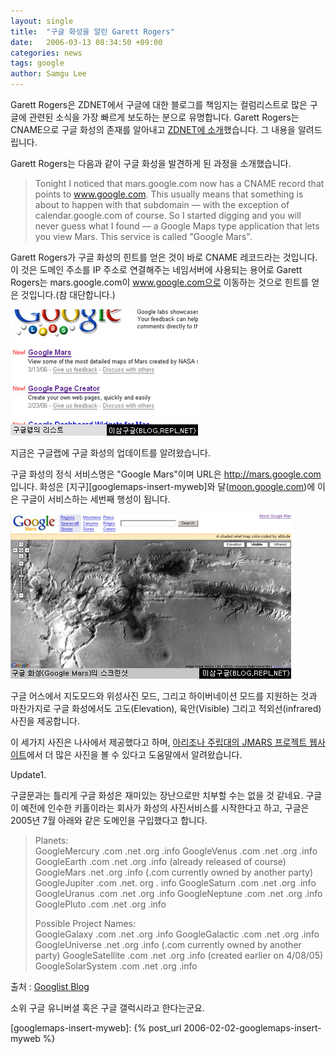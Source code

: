 ```yaml
---
layout: single
title:  "구글 화성을 알린 Garett Rogers"
date:   2006-03-13 08:34:50 +09:00
categories: news
tags: google
author: Samgu Lee
---
```

Garett Rogers은 ZDNET에서 구글에 대한 블로그를 책임지는 컬럼리스트로 많은 구글에 관련된 소식을 가장 빠르게 보도하는 분으로 유명합니다. Garett Rogers는 CNAME으로 구글 화성의 존재를 알아내고 [ZDNET에 소개](http://blogs.zdnet.com/Google/?p=128)했습니다. 그 내용을 알려드립니다.

Garett Rogers는 다음과 같이 구글 화성을 발견하게 된 과정을 소개했습니다.

> Tonight I noticed that mars.google.com now has a CNAME record that points to www.google.com.  This usually means that something is about to happen with that subdomain — with the exception of calendar.google.com of course.  So I started digging and you will never guess what I found — a Google Maps type application that lets you view Mars.  This service is called "Google Mars".

Garett Rogers가 구글 화성의 힌트를 얻은 것이 바로 CNAME 레코드라는 것입니다. 이 것은 도메인 주소를 IP 주소로 연결해주는 네임서버에 사용되는 용어로 Garett Rogers는 mars.google.com이 www.google.com으로 이동하는 것으로 힌트를 얻은 것입니다.(참 대단합니다.)

![구글랩에 업데이트 된 구글 화성](/assets/mars_in_google_labs.jpg)

지금은 구글랩에 구글 화성의 업데이트를 알려왔습니다.

구글 화성의 정식 서비스명은 "Google Mars"이며 URL은 http://mars.google.com 입니다. 화성은 [지구][googlemaps-insert-myweb]와 달([moon.google.com](http://moon.google.com))에 이은 구글이 서비스하는 세번째 행성이 됩니다.

![구글 화성의 스크린샷](/assets/google_mars_screenshot.jpg)

구글 어스에서 지도모드와 위성사진 모드, 그리고 하이버네이션 모드를 지원하는 것과 마찬가지로 구글 화성에서도 고도(Elevation), 육안(Visible) 그리고 적외선(infrared) 사진을 제공합니다.

이 세가지 사진은 나사에서 제공했다고 하며, [아리조나 주립대의 JMARS 프로젝트 웹사이트](http://jmars.asu.edu/data/)에서 더 많은 사진을 볼 수 있다고 도움말에서 알려왔습니다.

Update1.

구글문과는 틀리게 구글 화성은 재미있는 장난으로만 치부할 수는 없을 것 같네요. 구글이 예전에 인수한 키홀이라는 회사가 화성의 사진서비스를 시작한다고 하고, 구글은 2005년 7월 아래와 같은 도메인을 구입했다고 합니다.

> Planets:  
GoogleMercury .com .net .org .info
GoogleVenus .com .net .org .info
GoogleEarth .com .net .org .info (already released of course)
GoogleMars .net .org .info (.com currently owned by another party)
GoogleJupiter .com .net. org . info
GoogleSaturn .com .net .org .info
GoogleUranus .com .net .org .info
GoogleNeptune .com .net .org .info
GooglePluto .com .net .org .info
>
> Possible Project Names:  
GoogleGalaxy .com .net .org .info
GoogleGalactic .com .net .org .info
GoogleUniverse .net .org .info (.com currently owned by another party)
GoogleSatellite .com .net .org .info (created earlier on 4/08/05)
GoogleSolarSystem .com .net .org .info

출처 : [Googlist Blog](http://thegooglist.blogspot.com/2006/03/google-galaxy-starts-with-mars.html)

소위 구글 유니버셜 혹은 구글 갤럭시라고 한다는군요.

[googlemaps-insert-myweb]: {% post_url 2006-02-02-googlemaps-insert-myweb %}
